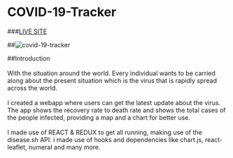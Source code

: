 # COVID-19-Tracker

###[LIVE SITE](https://covid-19-tracker-1a338.web.app)

##![covid-19-tracker](https://i.postimg.cc/3wBJcPP3/covid.png)

##Introduction <br/><br/>
With the situation around the world. Every individual wants to be carried along about the present situation which is the virus that is rapidly spread across the world.
<br/><br/>
I created a webapp where users can get the latest update about the virus. The app shows the recovery rate to death rate and shows the total cases of the people infected, providing a map and a chart for better use.<br/><br/>
I made use of REACT & REDUX to get all running, making use of the disease.sh API. i made use of hooks and dependencies like chart.js, react-leaflet, numeral and many more.
